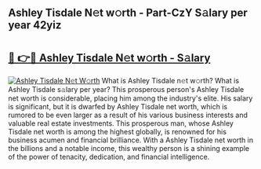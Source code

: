 ## Ashley Tisdale N𝚎t w𝚘rth - Part-CzY S𝚊lary per year 42yiz

# <h2><a href="http://gc2jq7y.nevu.top/?p=Ashley+Tisdale">🔗 👉🔴 Ashley Tisdale N𝚎t w𝚘rth - S𝚊lary</a></h2>

[![Ashley Tisdale N𝚎t W𝚘rth](https://i.imgur.com/Oavwk0R.jpeg)](http://gc2jq7y.nevu.top/?p=Ashley+Tisdale)
What is Ashley Tisdale n𝚎t w𝚘rth? What is Ashley Tisdale s𝚊lary per year?
This prosperous person's Ashley Tisdale net worth is considerable, placing him among the industry's elite. His salary is significant, but it is dwarfed by Ashley Tisdale net worth, which is rumored to be even larger as a result of his various business interests and valuable real estate investments. This prosperous man, whose Ashley Tisdale net worth is among the highest globally, is renowned for his business acumen and financial brilliance. With a Ashley Tisdale net worth in the billions and a notable income, this wealthy person is a shining example of the power of tenacity, dedication, and financial intelligence.
